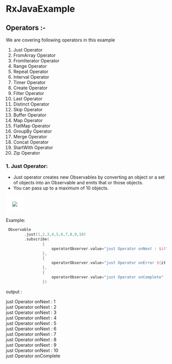 # RxJavaExample

## Operators :-

We are covering following operators in this example

1. Just Operator
2. FromArray Operator
3. FromIterator Operator
4. Range Operator
5. Repeat Operator
6. Interval Operator
7. Timer Operator
8. Create Operator
9. Filter Operator
10. Last Operator
11. Distinct Operator
12. Skip Operator
13. Buffer Operator
14. Map Operator
15. FlatMap Operator
16. GroupBy Operator
17. Merge Operator
18. Concat Operator
19. StartWith Operator
20. Zip Operator

### 1. Just Operator:  

* Just operator creates new Observables by converting an object or a set of objects into an Observable and emits that or those objects.
* You can pass up to a maximum of 10 objects.

<img src="https://reactivex.io/documentation/operators/images/just.c.png" style="background-color:white;padding:20px;"/>

Example:

```kotlin
 Observable
        .just(1,2,3,4,5,6,7,8,9,10)
        .subscribe(
                {
                    operatorObserver.value="just Operator onNext : $it"
                },
                {
                    operatorObserver.value="just Operator onError ${it!!.message}"
                },
                {
                    operatorObserver.value="just Operator onComplete"
                })
  ``` 
 output : 

just Operator onNext : 1</br>
just Operator onNext : 2</br>
just Operator onNext : 3</br>
just Operator onNext : 4</br>
just Operator onNext : 5</br>
just Operator onNext : 6</br>
just Operator onNext : 7</br>
just Operator onNext : 8</br>
just Operator onNext : 9</br>
just Operator onNext : 10</br>
just Operator onComplete</br>